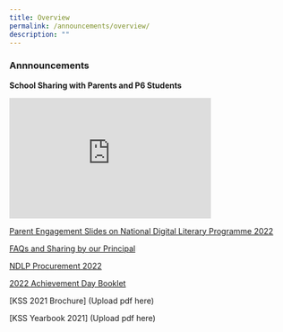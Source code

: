 ```yaml
---
title: Overview
permalink: /announcements/overview/
description: ""
---
```


### Annnouncements

**School Sharing with Parents and P6 Students**
<iframe width="360" height="215" src="https://www.youtube.com/embed/MpZqByh3msY" title="YouTube video player" frameborder="0" allow="accelerometer; autoplay; clipboard-write; encrypted-media; gyroscope; picture-in-picture" allowfullscreen></iframe>

[Parent Engagement Slides on National Digital Literary Programme 2022](/files/KSS%20Parent%20Engagement%20Slides%202022.pdf)


[FAQs and Sharing by our Principal](https://kranjisec.moe.edu.sg/kss/announcements/faqs-and-sharing-by-our-principal)

[NDLP Procurement 2022](/files/National%20Digital%20Literacy%20Programme%20NDLP%20Letter.pdf)

[2022 Achievement Day Booklet](/files/Achievement%20Day%202022%20-%20Program%20Booklet.pdf)

[KSS 2021 Brochure] (Upload pdf here)

[KSS Yearbook 2021] (Upload pdf here)